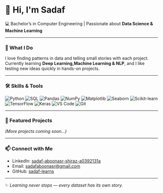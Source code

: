 # 👋 Hi, I'm Sadaf

💻 Bachelor’s in Computer Engineering | Passionate about **Data Science & Machine Learning**  

---

### 🌱 What I Do
I love finding patterns in data and telling small stories with each project.  
Currently learning **Deep Learning,Machine Learning & NLP**, and I like testing new ideas quickly in hands-on projects.

---

### 🛠️ Skills & Tools

![Python](https://img.shields.io/badge/Python-3776AB?style=for-the-badge&logo=python&logoColor=white)
![SQL](https://img.shields.io/badge/SQL-4479A1?style=for-the-badge&logo=mysql&logoColor=white)
![Pandas](https://img.shields.io/badge/Pandas-150458?style=for-the-badge&logo=pandas&logoColor=white)
![NumPy](https://img.shields.io/badge/NumPy-013243?style=for-the-badge&logo=numpy&logoColor=white)
![Matplotlib](https://img.shields.io/badge/Matplotlib-11557C?style=for-the-badge&logo=matplotlib&logoColor=white)
![Seaborn](https://img.shields.io/badge/Seaborn-4C72B0?style=for-the-badge&logo=seaborn&logoColor=white)
![Scikit-learn](https://img.shields.io/badge/Scikit--learn-F7931E?style=for-the-badge&logo=scikit-learn&logoColor=white)
![TensorFlow](https://img.shields.io/badge/TensorFlow-FF6F00?style=for-the-badge&logo=tensorflow&logoColor=white)
![Keras](https://img.shields.io/badge/Keras-D00000?style=for-the-badge&logo=keras&logoColor=white)
![VS Code](https://img.shields.io/badge/VS%20Code-007ACC?style=for-the-badge&logo=visual-studio-code&logoColor=white)
![Git](https://img.shields.io/badge/Git-F05032?style=for-the-badge&logo=git&logoColor=white)

---

### 📂 Featured Projects

*(More projects coming soon…)*  

---

### 📫 Connect with Me
- LinkedIn: [sadaf-aboonasr-shiraz-a0392131a](https://www.linkedin.com/in/sadaf-aboonasr-shiraz-a0392131a)  
- Email: sadafaboonasr@gmail.com  
- GitHub: [sadaf-learns](https://github.com/sadaf-learns)  

---

✨ _Learning never stops — every dataset has its own story._
